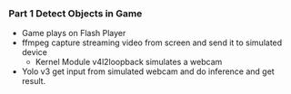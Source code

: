### Part 1 Detect Objects in Game
- Game plays on Flash Player
- ffmpeg capture streaming video from screen and send it to simulated device
  - Kernel Module v4l2loopback simulates a webcam
- Yolo v3 get input from simulated webcam and do inference and get result.